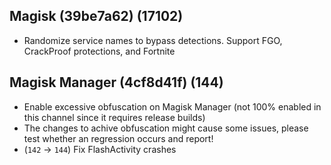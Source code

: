 ## Magisk (39be7a62) (17102)
- Randomize service names to bypass detections. Support FGO, CrackProof protections, and Fortnite

## Magisk Manager (4cf8d41f) (144)
- Enable excessive obfuscation on Magisk Manager (not 100% enabled in this channel since it requires release builds)
- The changes to achive obfuscation might cause some issues, please test whether an regression occurs and report!
- (`142` -> `144`) Fix FlashActivity crashes
